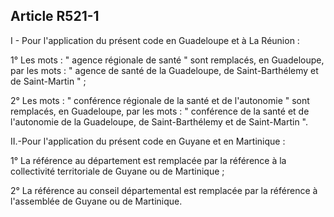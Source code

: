 ## Article R521-1

I - Pour l'application du présent code en Guadeloupe et à La Réunion :

1° Les mots : " agence régionale de santé " sont remplacés, en Guadeloupe, par les mots : " agence de santé
de la Guadeloupe, de Saint-Barthélemy et de Saint-Martin " ;

2° Les mots : " conférence régionale de la santé et de l'autonomie " sont remplacés, en Guadeloupe, par les
mots : " conférence de la santé et de l'autonomie de la Guadeloupe, de Saint-Barthélemy et de Saint-Martin ".

II.-Pour l'application du présent code en Guyane et en Martinique :

1° La référence au département est remplacée par la référence à la collectivité territoriale de Guyane ou de
Martinique ;

2° La référence au conseil départemental est remplacée par la référence à l'assemblée de Guyane ou de
Martinique.

